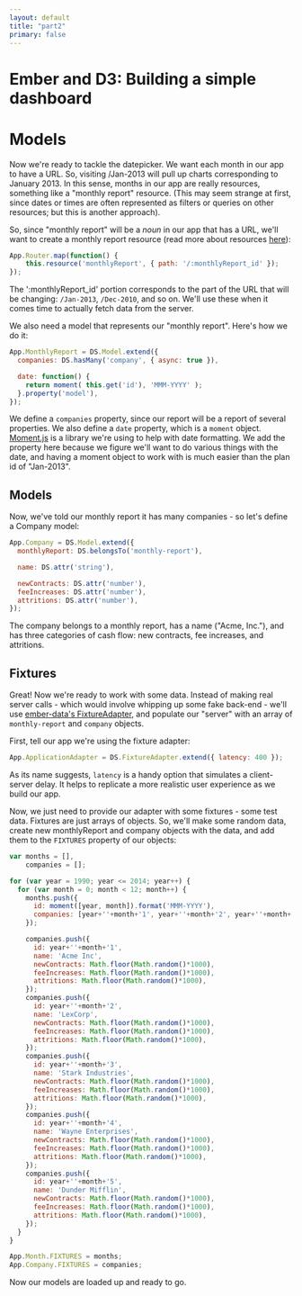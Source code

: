 ```yaml
---
layout: default
title: "part2"
primary: false
---
```


Ember and D3: Building a simple dashboard
=========================================

Models
======

Now we're ready to tackle the datepicker. We want each month in our app to have a URL. So, visiting /Jan-2013 will pull up charts corresponding to January 2013. In this sense, months in our app are really resources, something like a "monthly report" resource. (This may seem strange at first, since dates or times are often represented as filters or queries on other resources; but this is another approach).

So, since "monthly report" will be a _noun_ in our app that has a URL, we'll want to create a monthly report resource (read more about resources [here](http://emberjs.com/guides/routing/defining-your-routes/#toc_resources)):

```js
App.Router.map(function() {
    this.resource('monthlyReport', { path: '/:monthlyReport_id' });
});
```

The ':monthlyReport_id' portion corresponds to the part of the URL that will be changing: `/Jan-2013`, `/Dec-2010`, and so on. We'll use these when it comes time to actually fetch data from the server.

We also need a model that represents our "monthly report". Here's how we do it:

```js
App.MonthlyReport = DS.Model.extend({
  companies: DS.hasMany('company', { async: true }),

  date: function() {
    return moment( this.get('id'), 'MMM-YYYY' );
  }.property('model'),
});
``` 

We define a `companies` property, since our report will be a report of several properties. We also define a `date` property, which is a `moment` object. [Moment.js](http://momentjs.com/) is a library we're using to help with date formatting. We add the property here because we figure we'll want to do various things with the date, and having a moment object to work with is much easier than the plan id of "Jan-2013".

Models
------

Now, we've told our monthly report it has many companies - so let's define a Company model:

```js
App.Company = DS.Model.extend({
  monthlyReport: DS.belongsTo('monthly-report'),

  name: DS.attr('string'),

  newContracts: DS.attr('number'),
  feeIncreases: DS.attr('number'),
  attritions: DS.attr('number'),
});
```

The company belongs to a monthly report, has a name ("Acme, Inc."), and has three categories of cash flow: new contracts, fee increases, and attritions.

Fixtures
--------

Great! Now we're ready to work with some data. Instead of making real server calls - which would involve whipping up some fake back-end - we'll use [ember-data's FixtureAdapter](http://emberjs.com/guides/getting-started/using-fixtures/), and populate our "server" with an array of `monthly-report` and `company` objects.

First, tell our app we're using the fixture adapter:

```js
App.ApplicationAdapter = DS.FixtureAdapter.extend({ latency: 400 });
```

As its name suggests, `latency` is a handy option that simulates a client-server delay. It helps to replicate a more realistic user experience as we build our app.

Now, we just need to provide our adapter with some fixtures - some test data. Fixtures are just arrays of objects. So, we'll make some random data, create new monthlyReport and company objects with the data, and add them to the `FIXTURES` property of our objects:

```js
var months = [],
    companies = [];

for (var year = 1990; year <= 2014; year++) {
  for (var month = 0; month < 12; month++) {
    months.push({
      id: moment([year, month]).format('MMM-YYYY'),
      companies: [year+''+month+'1', year+''+month+'2', year+''+month+'3', year+''+month+'4', year+''+month+'5']
    });

    companies.push({
      id: year+''+month+'1',
      name: 'Acme Inc',
      newContracts: Math.floor(Math.random()*1000),
      feeIncreases: Math.floor(Math.random()*1000),
      attritions: Math.floor(Math.random()*1000),
    });
    companies.push({
      id: year+''+month+'2',
      name: 'LexCorp',
      newContracts: Math.floor(Math.random()*1000),
      feeIncreases: Math.floor(Math.random()*1000),
      attritions: Math.floor(Math.random()*1000),
    });
    companies.push({
      id: year+''+month+'3',
      name: 'Stark Industries',
      newContracts: Math.floor(Math.random()*1000),
      feeIncreases: Math.floor(Math.random()*1000),
      attritions: Math.floor(Math.random()*1000),
    });
    companies.push({
      id: year+''+month+'4',
      name: 'Wayne Enterprises',
      newContracts: Math.floor(Math.random()*1000),
      feeIncreases: Math.floor(Math.random()*1000),
      attritions: Math.floor(Math.random()*1000),
    });
    companies.push({
      id: year+''+month+'5',
      name: 'Dunder Mifflin',
      newContracts: Math.floor(Math.random()*1000),
      feeIncreases: Math.floor(Math.random()*1000),
      attritions: Math.floor(Math.random()*1000),
    });
  }
}

App.Month.FIXTURES = months;
App.Company.FIXTURES = companies;
```

Now our models are loaded up and ready to go.

